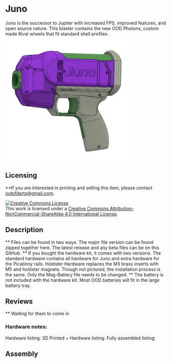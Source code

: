 # Juno

Juno is the successor to Jupiter with increased FPS, improved features, and open source nature.
This blaster contains the new OOD Photons, custom made Rival wheels that fit standard shell profiles.

<img src="images/Juno.png" width="400">

## Licensing

\*\*If you are interested in printing and selling this item, please contact outofdarts@gmail.com.

<a rel="license" href="http://creativecommons.org/licenses/by-nc-sa/4.0/"><img alt="Creative Commons License" style="border-width:0" src="https://i.creativecommons.org/l/by-nc-sa/4.0/88x31.png" /></a><br />This work is licensed under a <a rel="license" href="http://creativecommons.org/licenses/by-nc-sa/4.0/">Creative Commons Attribution-NonCommercial-ShareAlike 4.0 International License</a>.

## Description

** Files can be found in two ways. The major file version can be found zipped together here. The latest release and any beta files can be on this GitHub.
** If you bought the hardware kit, it comes with two versions. The standard hardware contains all hardware for Juno and extra hardware for the Picatinny rails. Holdster Hardware replaces the M3 brass inserts with M5 and holdster magnets. Though not pictured, the installation process is the same. Only the Mag-Battery file needs to be changed.
\*\* The battery is not included with the hardware kit. Most OOD batteries will fit in the large battery tray.

## Reviews

\*\* Waiting for them to come in

### Hardware notes:

Hardware listing:
3D Printed + Hardware listing:
Fully assembled listing:

## Assembly
